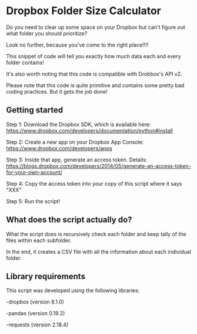 # Dropbox Folder Size Calculator
Do you need to clear up some space on your Dropbox but can't figure out what folder you should prioritize?

Look no further, because you've come to the right place!!!! 

This snippet of code will tell you exactly how much data each and every folder contains! 

It's also worth noting that this code is compatible with Drobbox's API v2. 

Please note that this code is quite primitive and contains some pretty bad coding practices. But it gets the job done! 

## Getting started
Step 1: Download the Dropbox SDK, which is available here: https://www.dropbox.com/developers/documentation/python#install

Step 2: Create a new app on your Dropbox App Console: https://www.dropbox.com/developers/apps

Step 3: Inside that app, generate an access token. Details: https://blogs.dropbox.com/developers/2014/05/generate-an-access-token-for-your-own-account/

Step 4: Copy the access token into your copy of this script where it says "XXX"

Step 5: Run the script!

## What does the script actually do?
What the script does is recursively check each folder and keep tally of the files within each subfolder.

In the end, it creates a CSV file with all the information about each individual folder.

## Library requirements
This script was developed using the following libraries:

-dropbox (version 8.1.0)

-pandas (version 0.19.2)

-requests (version 2.18.4)
